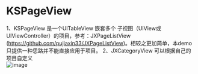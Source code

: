 # KSPageView
1、KSPageView 是一个UITableView 嵌套多个 子视图（UIView或 UIViewController）的项目，参考：JXPageListView (https://github.com/pujiaxin33/JXPageListView)。相较之更加简单，本demo只提供一种思路并不能直接应用于项目。
2、JXCategoryView 可以根据自己的项目自定义  
![image](https://github.com/fanyunfei786452470/KSPageView/blob/master/KSPageView.gif)